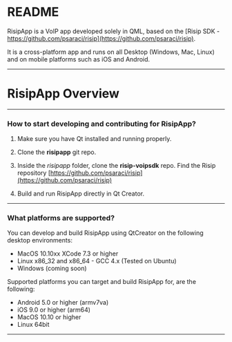 # README #

RisipApp is a VoIP app developed solely in QML, based on the [Risip SDK - https://github.com/psaraci/risip](https://github.com/psaraci/risip).

It is a cross-platform app and runs on all Desktop (Windows, Mac, Linux) and on mobile platforms such as iOS and Android.

-------------------------------

# RisipApp Overview #

---------------------------------------------


### How to start developing and contributing for RisipApp?

1. Make sure you have Qt installed and running properly.

2. Clone the **risipapp** git repo.

4. Inside the *risipapp* folder, clone the **risip-voipsdk** repo. Find the Risip repository [https://github.com/psaraci/risip](https://github.com/psaraci/risip)
 
5. Build and run RisipApp directly in Qt Creator.


--------------------------------------------------------

### What platforms are supported? ###

You can develop and build RisipApp using QtCreator on the following desktop environments:

- MacOS 10.10xx XCode 7.3 or higher
- Linux x86_32 and x86_64 - GCC 4.x (Tested on Ubuntu)
- Windows (coming soon)

Supported platforms you can target and build RisipApp for, are the following:

- Android 5.0 or higher (armv7va)
- iOS 9.0 or higher (arm64)
- MacOS 10.10 or higher
- Linux 64bit

--------------------------------
